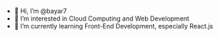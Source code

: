 - 👋 Hi, I’m @bayar7
- 👀 I’m interested in Cloud Computing and Web Development
- 🌱 I’m currently learning Front-End Development, especially React.js 
